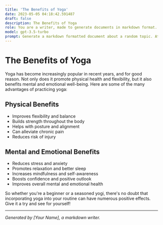 ```yaml
---
title: 'The Benefits of Yoga'
date: 2023-05-05 04:18:42.591487
draft: false
description: The Benefits of Yoga
role: You are a writer, made to generate documents in markdown format. It is very important that all of the documents you generate are in valid markdown format.
model: gpt-3.5-turbo
prompt: Generate a markdown formatted document about a random topic. At the bottom, include a disclaimer explaining that the document was generated by you. The first line of the document should be the title. Make sure that the entire document is in proper markdown format, using a mix of various tags to make the document visually appealing.
---
```


# The Benefits of Yoga

Yoga has become increasingly popular in recent years, and for good reason. Not only does it promote physical health and flexibility, but it also benefits mental and emotional well-being. Here are some of the many advantages of practicing yoga:

## Physical Benefits
- Improves flexibility and balance
- Builds strength throughout the body
- Helps with posture and alignment
- Can alleviate chronic pain
- Reduces risk of injury

## Mental and Emotional Benefits
- Reduces stress and anxiety
- Promotes relaxation and better sleep
- Increases mindfulness and self-awareness
- Boosts confidence and positive outlook
- Improves overall mental and emotional health

So whether you're a beginner or a seasoned yogi, there's no doubt that incorporating yoga into your routine can have numerous positive effects. Give it a try and see for yourself!

---

*Generated by [Your Name], a markdown writer.*